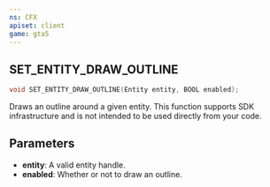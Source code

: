 ```yaml
---
ns: CFX
apiset: client
game: gta5
---
```

## SET_ENTITY_DRAW_OUTLINE

```c
void SET_ENTITY_DRAW_OUTLINE(Entity entity, BOOL enabled);
```

Draws an outline around a given entity. This function supports SDK infrastructure and is not intended to be used directly from your code.

## Parameters
* **entity**: A valid entity handle.
* **enabled**: Whether or not to draw an outline.
